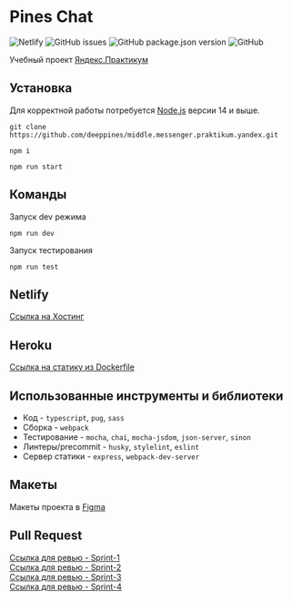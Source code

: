 # Pines Chat

![Netlify](https://img.shields.io/netlify/c5b4504e-ad65-42a5-a3c3-27421614fc84?style=flat-square)
![GitHub issues](https://img.shields.io/github/issues-raw/deeppines/middle.messenger.praktikum.yandex?style=flat-square)
![GitHub package.json version](https://img.shields.io/github/package-json/v/deeppines/middle.messenger.praktikum.yandex?style=flat-square)
![GitHub](https://img.shields.io/github/license/deeppines/middle.messenger.praktikum.yandex?style=flat-square)

Учебный проект [Яндекс.Практикум](https://practicum.yandex.ru/)

## Установка

Для корректной работы потребуется [Node.js](https://nodejs.org/) версии 14 и выше.

```shell
git clone https://github.com/deeppines/middle.messenger.praktikum.yandex.git
```

```shell
npm i
```

```shell
npm run start
```

## Команды

Запуск dev режима

```shell
npm run dev
```

Запуск тестирования

```shell
npm run test
```

## Netlify

[Ссылка на Хостинг](https://competent-clarke-aa0ae8.netlify.app/)

## Heroku

[Ссылка на статику из Dockerfile](https://deeppines-chat.herokuapp.com/)

## Использованные инструменты и библиотеки

* Код - `typescript`, `pug`, `sass`
* Сборка - `webpack`
* Тестирование - `mocha`, `chai`, `mocha-jsdom`, `json-server`, `sinon`
* Линтеры/precommit - `husky`, `stylelint`, `eslint`
* Сервер статики - `express`, `webpack-dev-server`

## Макеты

Макеты проекта в [Figma](https://www.figma.com/file/2HM1RtnaUzfmjMgRSyfSwy/WebChat?node-id=2%3A4)

## Pull Request

[Ссылка для ревью - Sprint-1](https://github.com/deeppines/middle.messenger.praktikum.yandex/pull/1)<br>
[Ссылка для ревью - Sprint-2](https://github.com/deeppines/middle.messenger.praktikum.yandex/pull/2)<br>
[Ссылка для ревью - Sprint-3](https://github.com/deeppines/middle.messenger.praktikum.yandex/pull/3)<br>
[Ссылка для ревью - Sprint-4]()<br>
